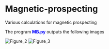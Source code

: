 # Magnetic-prospecting
Various calculations for magnetic prospecting

The program <font color="blue"><b>MB.py</b></font> outputs the following images


![Figure_2](https://user-images.githubusercontent.com/20105840/204506631-070fe34d-b102-4df6-a40b-66634ec02ab7.png)
![Figure_3](https://user-images.githubusercontent.com/20105840/204506664-fa6fcdf7-5ee6-4b8f-998e-433f183b442d.png)
